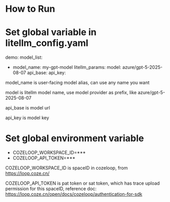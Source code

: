 # How to Run

# Set global variable in litellm_config.yaml
demo:
model_list:
  - model_name: my-gpt-model
    litellm_params:
      model: azure/gpt-5-2025-08-07
      api_base: <azure-api-endpoint>
      api_key: <azure-api-key>

model_name is user-facing model alias, can use any name you want

model is litellm model name, use model provider as prefix, like azure/gpt-5-2025-08-07

api_base is model url

api_key is model key

# Set global environment variable
- COZELOOP_WORKSPACE_ID=***
- COZELOOP_API_TOKEN=***

COZELOOP_WORKSPACE_ID is spaceID in cozeloop, from https://loop.coze.cn/

COZELOOP_API_TOKEN is pat token or sat token, which has trace upload permission for this spaceID, reference doc: https://loop.coze.cn/open/docs/cozeloop/authentication-for-sdk